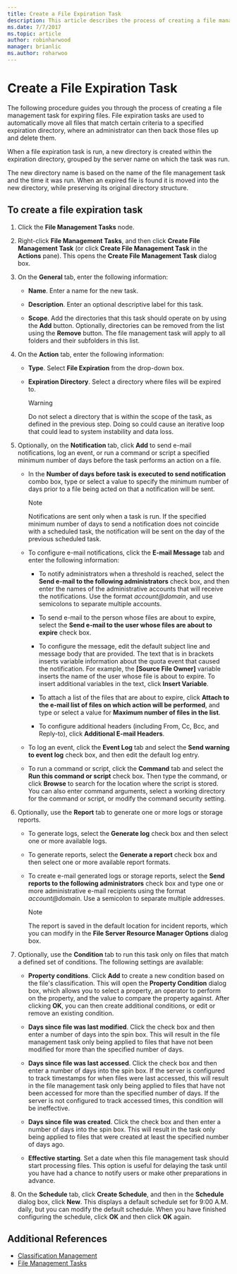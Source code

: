 ```yaml
---
title: Create a File Expiration Task
description: This article describes the process of creating a file management task for files about to expire
ms.date: 7/7/2017
ms.topic: article
author: robinharwood
manager: brianlic
ms.author: roharwoo
---
```

# Create a File Expiration Task

>

The following procedure guides you through the process of creating a file management task for expiring files. File expiration tasks are used to automatically move all files that match certain criteria to a specified expiration directory, where an administrator can then back those files up and delete them.

When a file expiration task is run, a new directory is created within the expiration directory, grouped by the server name on which the task was run.

The new directory name is based on the name of the file management task and the time it was run. When an expired file is found it is moved into the new directory, while preserving its original directory structure.

## To create a file expiration task

1. Click the **File Management Tasks** node.

2. Right-click **File Management Tasks**, and then click **Create File Management Task** (or click **Create File Management Task** in the **Actions** pane). This opens the **Create File Management Task** dialog box.

3. On the **General** tab, enter the following information:

   -   **Name**. Enter a name for the new task.

   -   **Description**. Enter an optional descriptive label for this task.

   -   **Scope**. Add the directories that this task should operate on by using the **Add** button. Optionally, directories can be removed from the list using the **Remove** button. The file management task will apply to all folders and their subfolders in this list.

4. On the **Action** tab, enter the following information:

   - **Type**. Select **File Expiration** from the drop-down box.

   - **Expiration Directory**. Select a directory where files will be expired to.

     > [!Warning]
     > Do not select a directory that is within the scope of the task, as defined in the previous step. Doing so could cause an iterative loop that could lead to system instability and data loss.

5. Optionally, on the **Notification** tab, click **Add** to send e-mail notifications, log an event, or run a command or script a specified minimum number of days before the task performs an action on a file.

   - In the **Number of days before task is executed to send notification** combo box, type or select a value to specify the minimum number of days prior to a file being acted on that a notification will be sent.

     > [!Note]
     > Notifications are sent only when a task is run. If the specified minimum number of days to send a notification does not coincide with a scheduled task, the notification will be sent on the day of the previous scheduled task.

   - To configure e-mail notifications, click the **E-mail Message** tab and enter the following information:

     - To notify administrators when a threshold is reached, select the **Send e-mail to the following administrators** check box, and then enter the names of the administrative accounts that will receive the notifications. Use the format <em>account@domain</em>, and use semicolons to separate multiple accounts.

     - To send e-mail to the person whose files are about to expire, select the **Send e-mail to the user whose files are about to expire** check box.

     - To configure the message, edit the default subject line and message body that are provided. The text that is in brackets inserts variable information about the quota event that caused the notification. For example, the **\[Source File Owner\]** variable inserts the name of the user whose file is about to expire. To insert additional variables in the text, click **Insert Variable**.

     - To attach a list of the files that are about to expire, click **Attach to the e-mail list of files on which action will be performed**, and type or select a value for **Maximum number of files in the list**.

     - To configure additional headers (including From, Cc, Bcc, and Reply-to), click **Additional E-mail Headers**.

   - To log an event, click the **Event Log** tab and select the **Send warning to event log** check box, and then edit the default log entry.

   - To run a command or script, click the **Command** tab and select the **Run this command or script** check box. Then type the command, or click **Browse** to search for the location where the script is stored. You can also enter command arguments, select a working directory for the command or script, or modify the command security setting.

6. Optionally, use the **Report** tab to generate one or more logs or storage reports.

   - To generate logs, select the **Generate log** check box and then select one or more available logs.

   - To generate reports, select the **Generate a report** check box and then select one or more available report formats.

   - To create e-mail generated logs or storage reports, select the **Send reports to the following administrators** check box and type one or more administrative e-mail recipients using the format <em>account@domain</em>. Use a semicolon to separate multiple addresses.

     > [!Note]
     > The report is saved in the default location for incident reports, which you can modify in the **File Server Resource Manager Options** dialog box.

7. Optionally, use the **Condition** tab to run this task only on files that match a defined set of conditions. The following settings are available:

    -   **Property conditions**. Click **Add** to create a new condition based on the file's classification. This will open the **Property Condition** dialog box, which allows you to select a property, an operator to perform on the property, and the value to compare the property against. After clicking **OK**, you can then create additional conditions, or edit or remove an existing condition.

    -   **Days since file was last modified**. Click the check box and then enter a number of days into the spin box. This will result in the file management task only being applied to files that have not been modified for more than the specified number of days.

    -   **Days since file was last accessed**. Click the check box and then enter a number of days into the spin box. If the server is configured to track timestamps for when files were last accessed, this will result in the file management task only being applied to files that have not been accessed for more than the specified number of days. If the server is not configured to track accessed times, this condition will be ineffective.

    -   **Days since file was created**. Click the check box and then enter a number of days into the spin box. This will result in the task only being applied to files that were created at least the specified number of days ago.

    -   **Effective starting**. Set a date when this file management task should start processing files. This option is useful for delaying the task until you have had a chance to notify users or make other preparations in advance.

8. On the **Schedule** tab, click **Create Schedule**, and then in the **Schedule** dialog box, click **New**. This displays a default schedule set for 9:00 A.M. daily, but you can modify the default schedule. When you have finished configuring the schedule, click **OK** and then click **OK** again.

## Additional References

-   [Classification Management](classification-management.md)
-   [File Management Tasks](file-management-tasks.md)
